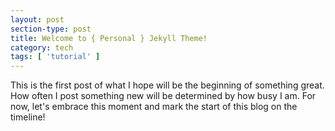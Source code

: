 ```yaml
---
layout: post
section-type: post
title: Welcome to { Personal } Jekyll Theme!
category: tech
tags: [ 'tutorial' ]
---
```


This is the first post of what I hope will be the beginning of something great. How often I post something new will be determined by how busy I am. For now, let's embrace this moment and mark the start of this blog on the timeline! 
